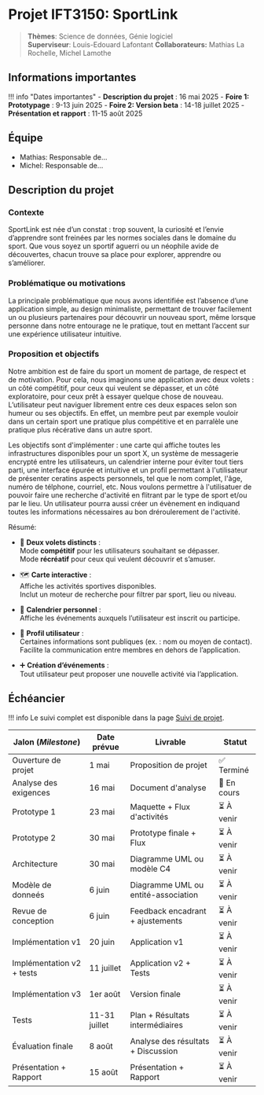 # Projet IFT3150: SportLink

> **Thèmes**: Science de données, Génie logiciel  
> **Superviseur**: Louis-Edouard Lafontant
> **Collaborateurs:** Mathias La Rochelle, Michel Lamothe

## Informations importantes

!!! info "Dates importantes"
    - **Description du projet** : 16 mai 2025
    - **Foire 1: Prototypage** : 9-13 juin 2025
    - **Foire 2: Version beta** : 14-18 juillet 2025
    - **Présentation et rapport** : 11-15 août 2025

## Équipe

- Mathias: Responsable de...
- Michel: Responsable de...

## Description du projet

### Contexte
SportLink est née d’un constat : trop souvent, la curiosité et l’envie d’apprendre sont freinées par les normes sociales dans le domaine du sport. Que vous soyez un sportif aguerri ou un néophile avide de découvertes, chacun trouve sa place pour explorer, apprendre ou s’améliorer.

### Problématique ou motivations
La principale problématique que nous avons identifiée est l’absence d’une application simple, au design minimaliste, permettant de trouver facilement un ou plusieurs partenaires pour découvrir un nouveau sport, même lorsque personne dans notre entourage ne le pratique, tout en mettant l’accent sur une expérience utilisateur intuitive.

### Proposition et objectifs
Notre ambition est de faire du sport un moment de partage, de respect et de motivation. Pour cela, nous imaginons une application avec deux volets : un côté compétitif, pour ceux qui veulent se dépasser, et un côté exploratoire, pour ceux prêt à essayer quelque chose de nouveau. L’utilisateur peut naviguer librement entre ces deux espaces selon son humeur ou ses objectifs. En effet, un membre peut par exemple vouloir dans un certain sport une pratique plus compétitive et en parralèle une pratique plus récérative dans un autre sport. 

Les objectifs sont d'implémenter : une carte qui affiche toutes les infrastructures disponibles pour un sport X, un système de messagerie encrypté entre les utilisateurs, un calendrier interne pour éviter tout tiers parti, une interface épurée et intuitive et un profil permettant à l'utilisateur de présenter ceratins aspects personnels, tel que le nom complet, l'âge, numéro de télphone, courriel, etc. Nous voulons permettre à l'utilisatuer de pouvoir faire une recherche d'activité en flitrant par le type de sport et/ou par le lieu. Un utilisateur pourra aussi créer un évènement en indiquand toutes les informations nécessaires au bon dréroulerement de l'activité.

Résumé:

- 🎯 **Deux volets distincts** :  
  Mode **compétitif** pour les utilisateurs souhaitant se dépasser.  
  Mode **récréatif** pour ceux qui veulent découvrir et s’amuser.

- 🗺️ **Carte interactive** :  
  Affiche les activités sportives disponibles.  
  Inclut un moteur de recherche pour filtrer par sport, lieu ou niveau.

- 📅 **Calendrier personnel** :  
  Affiche les événements auxquels l’utilisateur est inscrit ou participe.

- 👤 **Profil utilisateur** :  
  Certaines informations sont publiques (ex. : nom ou moyen de contact).  
  Facilite la communication entre membres en dehors de l’application.

- ➕ **Création d’événements** :  
  Tout utilisateur peut proposer une nouvelle activité via l’application.


## Échéancier

!!! info
    Le suivi complet est disponible dans la page [Suivi de projet](suivi.md).

| Jalon (*Milestone*)            | Date prévue   | Livrable                            | Statut      |
|--------------------------------|---------------|-------------------------------------|-------------|
| Ouverture de projet            | 1 mai         | Proposition de projet               | ✅ Terminé  |
| Analyse des exigences          | 16 mai        | Document d'analyse                  | 🔄 En cours |
| Prototype 1                    | 23 mai        | Maquette + Flux d'activités         | ⏳ À venir  |
| Prototype 2                    | 30 mai        | Prototype finale + Flux             | ⏳ À venir  |
| Architecture                   | 30 mai        | Diagramme UML ou modèle C4          | ⏳ À venir  |
| Modèle de donneés              | 6 juin        | Diagramme UML ou entité-association | ⏳ À venir  |
| Revue de conception            | 6 juin        | Feedback encadrant + ajustements    | ⏳ À venir  |
| Implémentation v1              | 20 juin       | Application v1                      | ⏳ À venir  |
| Implémentation v2 + tests      | 11 juillet    | Application v2 + Tests              | ⏳ À venir  |
| Implémentation v3              | 1er août      | Version finale                      | ⏳ À venir  |
| Tests                          | 11-31 juillet | Plan + Résultats intermédiaires     | ⏳ À venir  |
| Évaluation finale              | 8 août        | Analyse des résultats + Discussion  | ⏳ À venir  |
| Présentation + Rapport         | 15 août       | Présentation + Rapport              | ⏳ À venir  |
